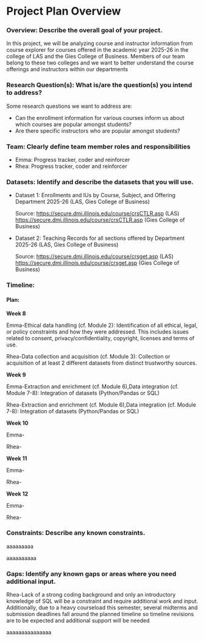 <h1> Project Plan Overview </h1>
<h3> Overview: Describe the overall goal of your project. </h3>
<p> In this project, we will be analyzing course and instructor information from course explorer for courses offered in the academic year 2025-26 in the college of LAS and the Gies College of Business. Members of our team belong to these two colleges and we want to better understand the course offerings and instructors within our departments <p>
<h3> Research Question(s): What is/are the question(s) you intend to address? </h3>
<p> Some research questions we want to address are: <p>
<ul> 
  <li> Can the enrollment information for various courses inform us about which courses are popular amongst students? </li>
  <li> Are there specific instructors who are popular amongst students?</li>

</ul>

<h3> Team: Clearly define team member roles and responsibilities </h3>
<ul>
  <li> Emma: Progress tracker, coder and reinforcer</li>
  <li> Rhea: Progress tracker, coder and reinforcer </li>
</ul>

<h3> Datasets: Identify and describe the datasets that you will use.  </h3>

<ul>
  <li> Dataset 1: Enrollments and IUs by Course, Subject, and Offering Department 2025-26 (LAS, Gies College of Business)

Source:
https://secure.dmi.illinois.edu/course/crsCTLR.asp (LAS)
https://secure.dmi.illinois.edu/course/crsCTLR.asp (Gies College of Business)
 </li>
  <li> Dataset 2: Teaching Records for all sections offered by Department 2025-26 (LAS, Gies College of Business) 

Source: 
https://secure.dmi.illinois.edu/course/crsget.asp (LAS)
https://secure.dmi.illinois.edu/course/crsget.asp (Gies College of Business)</li>
</ul>

<h3> Timeline:  </h3>
<h4> Plan: </h4>
<p> 
<b>Week 8</b>

Emma-Ethical data handling (cf. Module 2): Identification of all ethical, legal, or policy constraints and how they were addressed. This includes issues related to consent, privacy/confidentiality, copyright, licenses and terms of use.

Rhea-Data collection and acquisition (cf. Module 3): Collection or acquisition of at least 2 different datasets from distinct trustworthy sources.</p>

<b>Week 9</b>

Emma-Extraction and enrichment (cf. Module 6),Data integration (cf. Module 7-8): Integration of datasets (Python/Pandas or SQL) 

Rhea-Extraction and enrichment (cf. Module 6),Data integration (cf. Module 7-8): Integration of datasets (Python/Pandas or SQL)</p>

<b>Week 10</b>

Emma-

Rhea-</p>

<b>Week 11</b>

Emma-

Rhea-</p>

<b>Week 12</b>

Emma-

Rhea-</p>

<h3> Constraints: Describe any known constraints.</h3>
<p> aaaaaaaaa </p>
<p> aaaaaaaaaa </p>

<h3> Gaps: Identify any known gaps or areas where you need additional input.
 </h3>

<p> Rhea-Lack of a strong coding background and only an introductory knowledge of SQL will be a constraint and require additional work and input. Additionally, due to a heavy courseload this semester, several midterms and submission deadlines fall around the planned timeline so timeline revisions are to be expected and additional support will be needed </p>

<p> aaaaaaaaaaaaaaa </p>
